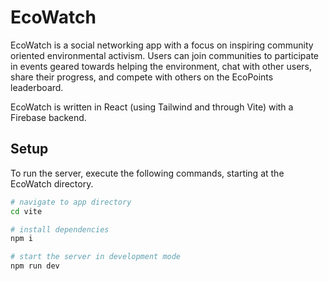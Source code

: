 # EcoWatch

EcoWatch is a social networking app with a focus on inspiring community oriented environmental activism. Users can join communities to participate in events geared towards helping the environment, chat with other users, share their progress, and compete with others on the EcoPoints leaderboard.

EcoWatch is written in React (using Tailwind and through Vite) with a Firebase backend.

## Setup

To run the server, execute the following commands, starting at the EcoWatch directory.

```bash
# navigate to app directory
cd vite

# install dependencies
npm i

# start the server in development mode
npm run dev
```
